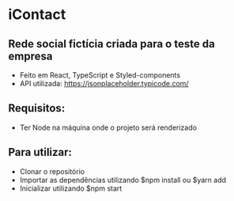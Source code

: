 # iContact 
## Rede social fictícia criada para o teste da empresa

- Feito em React, TypeScript e Styled-components
- API utilizada: https://jsonplaceholder.typicode.com/

## Requisitos:
- Ter Node na máquina onde o projeto será renderizado

## Para utilizar:
- Clonar o repositório
- Importar as dependências utilizando $npm install ou $yarn add
- Inicializar utilizando $npm start

